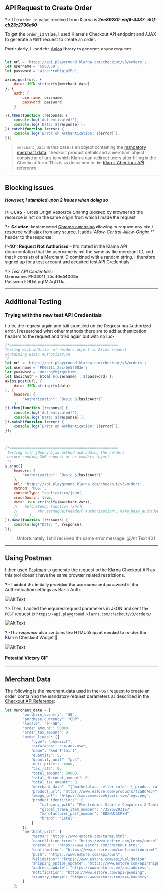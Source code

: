 ## API Request to Create Order

?> The ```order_id``` value received from Klarna is _**2ee89230-ebf6-4437-a51f-cb23c2736a80**_

To get the ```order_id``` value, I used Klarna's Checkout API endpoint and AJAX to generate a ```POST``` request to create an order.

Particularly, I used the [Axios](https://github.com/axios/axios ':target=_blank') library to generate async requests.

```javascript

let url = 'https://api.playground.klarna.com/checkout/v3/orders';
let username = 'K500638';
let password = 'aicee*roh1pip2Pu';

axios.post(url, {
    data: JSON.stringify(merchant_data)
}, {
    auth: {
        username: username,
        password: password
    }

}).then(function (response) {
    console.log('Authenticated!');
    console.log(`Data: ${response}`);
}).catch(function (error) {
    console.log(`Error on Authentication: ${error}`);
});
```

> ```merchant_data``` in this case is an object containing the [mandatory merchant data](/merchant_data.md), checkout product details and a merchant object consisting of urls to which Klarna can redirect users after filling in the Checkout form. This is as described in the [Klarna Checkout API](https://developers.klarna.com/api/#checkout-api ':target=_blank') reference. <br>

___

## Blocking issues
##### However, I stumbled upon 2 issues when doing so <br>

!> **CORS** - Cross Origin Resource Sharing Blocked by browser ad the resource is not on the same origin from which I made the request<br>

?> **Solution**: Implemented [Chrome extension](https://chrome.google.com/webstore/detail/allow-control-allow-origi/nlfbmbojpeacfghkpbjhddihlkkiljbi ':target=_blank') allowing to request any site / resource with ajax from any source. It adds _'Allow-Control-Allow-Origin: *'_ header to the response.

!>**401: Request Not Authorised** - It's stated in the Klarna API documentation that the username is not the same as the merchant ID, and that it consists of a Merchant ID combined with a random string. I therefore signed up for a test account and acquired test API Credentials.

?> _Test API Credentials:_<br>
Username: PK03011_25c46e54003e <br>
Password: 9DnLpqfMjAqOTkJ <br>

___

## Additional Testing
### Trying with the new test API Credentials
I tried the request again and still stumbled on the Request not Authorized error. I researched what other methods there are to add authentication headers to the request and tried again but with no luck.

```javascript 
/*================================================== 
Testing with addition of headers object in Axios request 
containing Basic Authorization 
*/
let url = 'https://api.playground.klarna.com/checkout/v3/orders';
let username = 'PK03011_25c46e54003e';
let password = '9DnLpqfMjAqOTkJW';
let basicAuth = btoa(`${username} : ${password}`);
axios.post(url, {
    data: JSON.stringify(data)
}, {
    headers: {
        "Authorization": `Basic ${basicAuth}`
    }
}).then(function (response) {
    console.log('Authenticated!');
    console.log(`Data: ${response}`);
}).catch(function (error) {
    console.log(`Error on Authentication: ${error}`);
});



/*==================================================
 Testing with jQuery Ajax method and adding the headers 
 before sending XHR request or as headers object 
 */
$.ajax({
    headers: {
        "Authorization": `Basic ${basicAuth}`
    },
    url: 'https://api.playground.klarna.com/checkout/v3/orders',
    method: 'POST',
    contentType: "application/json",
    crossDomain: true,
    data: JSON.stringify(merchant_data),
    //   beforeSend: function (xhr){ 
    //         xhr.setRequestHeader('Authorization', make_base_auth(USERNAME, PASSWORD)); 
    //     },
}).done(function (response) {
    console.log("Data: ", response);
});
```
> Unfortunately, I still received the same error message:
![Alt Text 401](https://res.cloudinary.com/n8dawg/image/upload/v1531067091/401.png '401 Unauthorized')<br>

___ 

## Using Postman
I then used [Postman](https://www.getpostman.com/) to generate the request to the Klarna Checkout API as this tool doesn't have the same browser related restrictions.

?> I added the initially provided the username and password in the Authentication settings as Basic Auth.

![Alt Text](https://res.cloudinary.com/n8dawg/image/upload/v1531070848/postman_authentication.png 'Postman Auth Settings') 

?> Then, I added the required request parameters in JSON and sent the ```POST``` request to ```https://api.playground.klarna.com/checkout/v3/orders/``` <br>

![Alt Text](https://res.cloudinary.com/n8dawg/image/upload/v1531071446/postman_response.png ':target=_blank')

?>The response also contains the HTML Snippet needed to render the Klarna Checkout Widget :raised_hands: <br>

![Alt Text](https://res.cloudinary.com/n8dawg/image/upload/v1531071668/postman_response_html_snippet.png ':target=_blank')

#### Potential Victory GIF


___

## Merchant Data
The following is the merchant_data used in the ```POST``` request to create an order, containing the mandatory request parameters as described in the [Checkout API Reference](https://developers.klarna.com/api/#checkout-api ':target=_blank'):


```javascript
let merchant_data = {
    	"purchase_country": "GB",
    	"purchase_currency": "GBP",
    	"locale": "en-GB",
    	"order_amount": 50000,
    	"order_tax_amount": 0,
    	"order_lines": [{
    		"type": "physical",
    		"reference": "19-402-USA",
    		"name": "Red T-Shirt",
    		"quantity": 5,
    		"quantity_unit": "pcs",
    		"unit_price": 10000,
    		"tax_rate": 0,
    		"total_amount": 50000,
    		"total_discount_amount": 0,
    		"total_tax_amount": 0,
    		"merchant_data": "{'marketplace_seller_info':[{'product_category':'Women\'s Fashion','product_name':'Women Sweatshirt'}]}",
    		"product_url": "https://www.estore.com/products/f2a8d7e34",
    		"image_url": "https://www.exampleobjects.com/logo.png",
    		"product_identifiers": {
    			"category_path": "Electronics Store > Computers & Tablets > Desktops",
    			"global_trade_item_number": "735858293167",
    			"manufacturer_part_number": "BOXNUC5CPYH",
    			"brand": "Intel"
    		}
    	}],
    	"merchant_urls": {
    		"terms": "https://www.estore.com/terms.html",
    		"cancellation_terms": "https://www.estore.com/terms/cancellation.html",
    		"checkout": "https://www.estore.com/checkout.html",
    		"confirmation": "https://www.estore.com/confirmation.html",
    		"push": "https://www.estore.com/api/push",
    		"validation": "https://www.estore.com/api/validation",
    		"shipping_option_update": "https://www.estore.com/api/shipment",
    		"address_update": "https://www.estore.com/api/address",
    		"notification": "https://www.estore.com/api/pending",
    		"country_change": "https://www.estore.com/api/country"
    	}
    };
```
